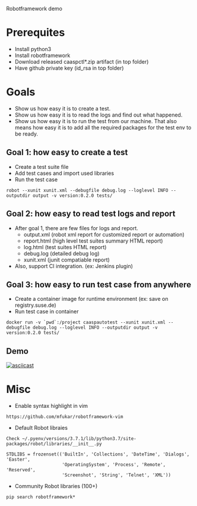 Robotframework demo

# Prerequites
- Install python3
- Install robotframework
- Download released caaspctl*.zip artifact (in top folder)
- Have github private key (id_rsa in top folder)

# Goals
- Show us how easy it is to create a test.
- Show us how easy it is to read the logs and find out what happened.
- Show us how easy it is to run the test from our machine. 
That also means how easy it is to add all the required packages for the test env to be ready.

## Goal 1: how easy to create a test
- Create a test suite file
- Add test cases and import used libraries
- Run the test case

```
robot --xunit xunit.xml --debugfile debug.log --loglevel INFO --outputdir output -v version:0.2.0 tests/
```

## Goal 2: how easy to read test logs and report
- After goal 1, there are few files for logs and report.
    - output.xml (robot xml report for customized report or automation)
    - report.html (high level test suites summary HTML report)
    - log.html (test suites HTML report)
    - debug.log (detailed debug log)
    - xunit.xml (junit compatiable report)
- Also, support CI integration. (ex: Jenkins plugin)

## Goal 3: how easy to run test case from anywhere
- Create a container image for runtime environment (ex: save on registry.suse.de)
- Run test case in container

```
docker run -v `pwd`:/project caaspautotest --xunit xunit.xml --debugfile debug.log --loglevel INFO --outputdir output -v version:0.2.0 tests/
```

## Demo
[![asciicast](https://asciinema.org/a/ZdB5LSvQNdAd2UK7wEqLBaWZx.svg)](https://asciinema.org/a/ZdB5LSvQNdAd2UK7wEqLBaWZx)

# Misc
- Enable syntax highlight in vim

```
https://github.com/mfukar/robotframework-vim
```

- Default Robot libraies

```
Check ~/.pyenv/versions/3.7.1/lib/python3.7/site-packages/robot/libraries/__init__.py

STDLIBS = frozenset(('BuiltIn', 'Collections', 'DateTime', 'Dialogs', 'Easter',
                     'OperatingSystem', 'Process', 'Remote', 'Reserved',
                     'Screenshot', 'String', 'Telnet', 'XML'))
```

- Community Robot libraries (100+)

```
pip search robotframework*
```
